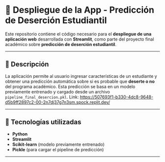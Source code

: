 # 🚀 Despliegue de la App - Predicción de Deserción Estudiantil

Este repositorio contiene el código necesario para el **despliegue de una aplicación web** desarrollada con **Streamlit**, como parte del proyecto final académico sobre **predicción de deserción estudiantil**.

---

## 📌 Descripción

La aplicación permite al usuario ingresar características de un estudiante y obtener una predicción automática sobre si es probable que **deserte o no** del programa académico. Esta predicción se basa en un modelo previamente entrenado y cargado desde un archivo `pipeline_final_desercion.pkl`. Link: https://507693f1-b330-4dc8-9648-d5b9ff2897c2-00-2n7dj37g7n3sm.spock.replit.dev/

---

## 🔧 Tecnologías utilizadas

- **Python**
- **Streamlit**
- **Scikit-learn** (modelo previamente entrenado)
- **Pickle** (para cargar el pipeline de predicción)

---

